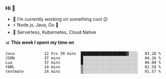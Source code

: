 ### Hi 👋

<!--
**nodejh/nodejh** is a ✨ _special_ ✨ repository because its `README.md` (this file) appears on your GitHub profile.

Here are some ideas to get you started:

- 🔭 I’m currently working on ...
- 🌱 I’m currently learning ...
- 👯 I’m looking to collaborate on ...
- 🤔 I’m looking for help with ...
- 💬 Ask me about ...
- 📫 How to reach me: ...
- 😄 Pronouns: ...
- ⚡ Fun fact: ...
-->

- 🔭 I’m currently working on something cool :wink:
- ⚡ Node.js, Java, Go :thought_balloon:
- 🤖 Serverless, Kubernetes, Cloud Native

📊 **This week I spent my time on**

<!--START_SECTION:waka-->

```text
Java             12 hrs 39 mins  ████████████████████▓░░░░   83.28 %
JSON             37 mins         █░░░░░░░░░░░░░░░░░░░░░░░░   04.16 %
Lua              37 mins         █░░░░░░░░░░░░░░░░░░░░░░░░   04.09 %
YAML             14 mins         ▒░░░░░░░░░░░░░░░░░░░░░░░░   01.59 %
textmate         14 mins         ▒░░░░░░░░░░░░░░░░░░░░░░░░   01.57 %
```

<!--END_SECTION:waka-->


<!--
:traffic_light: **Visitors**

![visitors](https://visitor-badge.glitch.me/badge?page_id=nodejh.nodejh)
-->
